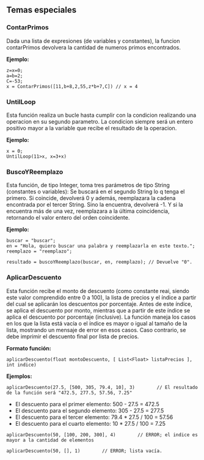 ## Temas especiales

### ContarPrimos
Dada una lista de expresiones (de variables y constantes), la funcion contarPrimos devolvera la cantidad de numeros primos encontrados.

**Ejemplo:**
```
z=x=0;
a=b=2;
C=-53;
x = ContarPrimos([11,b+8,2,55,z*b+7,C]) // x = 4
```

### UntilLoop
Esta función realiza un bucle hasta cumplir con la condicion realizando una operacion en su segundo parametro. La condicion siempre será un entero positivo mayor a la variable que recibe el resultado de la operacion.

**Ejemplo:**
```
x = 0;
UntilLoop(11>x, x=3+x)
```

### BuscoYReemplazo
Esta función, de tipo Integer, toma tres parámetros de tipo String (constantes o variables): Se buscará en el segundo String lo q tenga el primero. Si coincide, devolverá 0 y además, reemplazara la cadena encontrada por el tercer String. Sino la encuentra, devolverá -1. Y si la encuentra más de una vez, reemplazara a la última coincidencia, retornando el valor entero del orden coincidente.

**Ejemplo:**

```
buscar = "buscar";
en = "Hola, quiero buscar una palabra y reemplazarla en este texto.";
reemplazo = "reemplazo";

resultado = buscoYReemplazo(buscar, en, reemplazo); // Devuelve "0".
```

### AplicarDescuento
Esta función recibe el monto de descuento (como constante reai, siendo este valor comprendido entre 0 a 100), la lista de precios y el índice a partir del cual se aplicarán los descuentos por porcentaje. Antes de este índice, se aplica el descuento por monto, mientras que a partir de este índice se aplica el descuento por porcentaje (inclusive). La función maneja los casos en los que la lista está vacía o el índice es mayor o igual al tamaño de la lista, mostrando un mensaje de error en esos casos. Caso contrario, se debe imprimir el descuento final por lista de precios.

**Formato función:**
```
aplicarDescuento(float montoDescuento, [ List<Float> listaPrecios ], int indice)
```

**Ejemplos:**
```
aplicarDescuento(27.5, [500, 305, 79.4, 10], 3)        // El resultado de la función será "472.5, 277.5, 57.56, 7.25"
```
- El descuento para el primer elemento: 500 - 27.5 = 472.5
- El descuento para el segundo elemento: 305 - 27.5 = 277.5
- El descuento para el tercer elemento: 79.4 * 27.5 / 100 = 57.56
- El descuento para el cuarto elemento: 10 * 27.5 / 100 = 7.25

```
aplicarDescuento(50, [100, 200, 300], 4)        // ERROR; el indice es mayor a la cantidad de elementos
```
```
aplicarDescuento(50, [], 1)        // ERROR; lista vacía.
```
